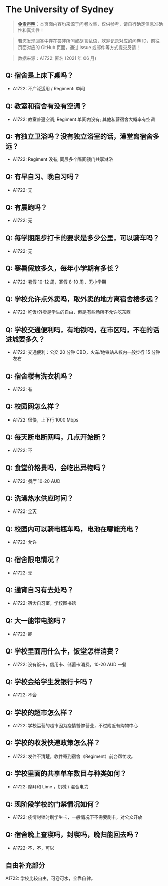 # The University of Sydney

> [免责声明](https://colleges.chat/#_3)：本页面内容均来源于问卷收集，仅供参考，请自行确定信息准确性和真实性！

> 若您发现回答中存在答非所问或胡言乱语，欢迎记录对应的问卷 ID，前往页面对应的 GitHub 页面，通过 issue 或邮件等方式提交反馈！

> 数据来源：A1722: 匿名 (2021 年 06 月)

## Q: 宿舍是上床下桌吗？

- A1722: 不广泛适用 / Regiment: 单间

## Q: 教室和宿舍有没有空调？

- A1722: 教室普遍空调; Regiment 单间内没有; 其他私营宿舍大概率有空调

## Q: 有独立卫浴吗？没有独立浴室的话，澡堂离宿舍多远？

- A1722: Regiment 没有; 同层多个隔间锁门共享淋浴

## Q: 有早自习、晚自习吗？

- A1722: 无

## Q: 有晨跑吗？

- A1722: 无

## Q: 每学期跑步打卡的要求是多少公里，可以骑车吗？

- A1722: 无

## Q: 寒暑假放多久，每年小学期有多长？

- A1722: 暑假 10-12 周，寒假 8-10 周，无小学期

## Q: 学校允许点外卖吗，取外卖的地方离宿舍楼多远？

- A1722: 吃饭/外卖是学生的自由，但是有些场所不允许吃东西

## Q: 学校交通便利吗，有地铁吗，在市区吗，不在的话进城要多久？

- A1722: 交通便利：公交 20 分钟 CBD，火车/地铁站从校内一般步行 15 分钟左右

## Q: 宿舍楼有洗衣机吗？

- A1722: 有

## Q: 校园网怎么样？

- A1722: 很快，上下行 1000 Mbps

## Q: 每天断电断网吗，几点开始断？

- A1722: 不

## Q: 食堂价格贵吗，会吃出异物吗？

- A1722: 餐厅 10-20 AUD

## Q: 洗澡热水供应时间？

- A1722: 全天

## Q: 校园内可以骑电瓶车吗，电池在哪能充电？

- A1722: 允许

## Q: 宿舍限电情况？

- A1722: 无

## Q: 通宵自习有去处吗？

- A1722: 宿舍自习室，学校图书馆

## Q: 大一能带电脑吗？

- A1722: 能

## Q: 学校里面用什么卡，饭堂怎样消费？

- A1722: 没有饭卡，信用卡、储蓄卡消费，10-20 AUD 一餐

## Q: 学校会给学生发银行卡吗？

- A1722: 不会

## Q: 学校的超市怎么样？

- A1722: 学校运营的超市因为疫情暂停营业，不过附近有购物中心

## Q: 学校的收发快递政策怎么样？

- A1722: 发件不清楚，收件寄到宿舍（Regiment）前台帮忙收。

## Q: 学校里面的共享单车数目与种类如何？

- A1722: 摩拜和 Lime ，机械 / 混合电力

## Q: 现阶段学校的门禁情况如何？

- A1722: 疫情封锁时刷学生卡，一般情况下不需要刷卡，对公众开放

## Q: 宿舍晚上查寝吗，封寝吗，晚归能回去吗？

- A1722: 不，不，可以

## 自由补充部分

A1722: 学校比较自由，可卷可水，全靠自律。